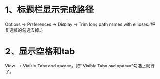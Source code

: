 # 1、标题栏显示完成路径

 Options -> Preferences -> Display -> Trim long path names with ellipses.(把复选框的勾选去掉。) 

# 2、显示空格和tab

 View --> Visible Tabs and spaces。把“ Visible Tabs and spaces”勾选上就行了。 

